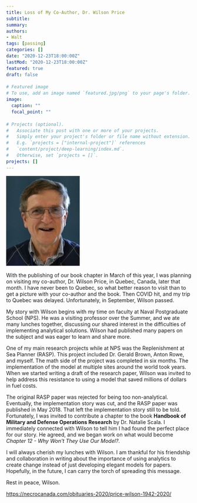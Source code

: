 ```yaml
---
title: Loss of My Co-Author, Dr. Wilson Price
subtitle: 
summary: 
authors:
- Walt
tags: [passing]
categories: []
date: "2020-12-23T18:00:00Z"
lastMod: "2020-12-23T18:00:00Z"
featured: true
draft: false

# Featured image
# To use, add an image named `featured.jpg/png` to your page's folder. 
image:
  caption: ""
  focal_point: ""

# Projects (optional).
#   Associate this post with one or more of your projects.
#   Simply enter your project's folder or file name without extension.
#   E.g. `projects = ["internal-project"]` references 
#   `content/project/deep-learning/index.md`.
#   Otherwise, set `projects = []`.
projects: []
---
```


![](./PRICE-Wilson-1942-2020.jpg)

With the publishing of our book chapter in March of this year, I was planning on visiting my co-author, Dr. Wilson Price, in Quebec, Canada, later that month. I have never been to Quebec, so what better reason to visit than to get a picture with your co-author and the book. Then COVID hit, and my trip to Quebec was delayed. Unfortunately, in September, Wilson passed.

My story with Wilson begins with my time on faculty at Naval Postgraduate School (NPS). He was a visiting professor over the Summer, and we ate many lunches together, discussing our shared interest in the difficulties of implementing analytical solutions. Wilson had published many papers on the subject and was eager to learn and share more. 

One of my main research projects while at NPS was the Replenishment at Sea Planner (RASP). This project included Dr. Gerald Brown, Anton Rowe, and myself. The math side of the project was completed in six months. The implementation of the model at multiple sites around the world took years. When we started writing a draft of the research paper, Wilson was invited to help address this resistance to using a model that saved millions of dollars in fuel costs. 

The original RASP paper was rejected for being too non-analytical. Eventually, the implementation story was cut, and the RASP paper was published in May 2018. That left the implementation story still to be told. Fortunately, I was invited to contribute a chapter to the book **Handbook of Military and Defense Operations Research** by Dr. Natalie Scala. I immediately connected with Wilson to tell him I had found the perfect place for our story. He agreed, and we began work on what would become *Chapter 12 - Why Won't They Use Our Model?*.

I will always cherish my lunches with Wilson. I am thankful for his friendship and collaboration in writing about the importance of using analytics to create change instead of just developing elegant models for papers. Hopefully, in the future, I can carry the torch of spreading this message.

Rest in peace, Wilson. 

https://necrocanada.com/obituaries-2020/price-wilson-1942-2020/